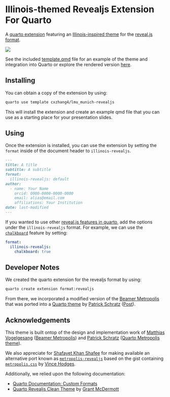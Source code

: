 # Illinois-themed Revealjs Extension For Quarto

A [quarto extension](https://quarto.org/docs/extensions/) featuring an [Illinois-inspired theme](https://marketing.illinois.edu/visual-identity/color) for the [reveal.js format](https://quarto.org/docs/presentations/revealjs/).

[![](title-slide-quarto-illinois.png)](http://quarto.thecoatlessprofessor.com/illinois-revealjs/)

See the included [template.qmd](template.qmd) file for an example of the theme and integration into Quarto or explore the rendered version [here](http://quarto.thecoatlessprofessor.com/illinois-revealjs/).

## Installing

You can obtain a copy of the extension by using:

```bash
quarto use template cxzhang4/lmu_munich-revealjs
```

This will install the extension and create an example qmd file that
you can use as a starting place for your presentation slides.

## Using

Once the extension is installed, you can use the extension by setting the `format` inside of the document header to `illinois-revealjs`.

```markdown
---
title: A title
subtitle: A subtitle
format:
  illinois-revealjs: default
author:
  - name: Your Name
    orcid: 0000-0000-0000-0000
    email: alias@email.com
    affiliations: Your Institution
date: last-modified
---
```

If you wanted to use other [reveal.js features in quarto](https://quarto.org/docs/presentations/revealjs/), add the options under the `illinois-revealjs` format. For example, we can use the [`chalkboard`](https://quarto.org/docs/presentations/revealjs/presenting.html#chalkboard) feature by setting:

```yaml
format:
  illinois-revealjs:
    chalkboard: true
```

## Developer Notes

We created the quarto extension for the revealjs format by using:

```sh
quarto create extension format:revealjs
```

From there, we incorporated a modified version of the [Beamer Metropolis](https://github.com/matze/mtheme) that was ported into a [Quarto theme](https://codeberg.org/pat-s/quarto-metropolis) by [Patrick Schratz](https://pat-s.me/) ([Post](https://pat-s.me/quarto-metropolis-theme/)).

## Acknowledgements

This theme is built ontop of the design and implementation work of [Matthias Vogelgesang](https://bloerg.net/) ([Beamer Metropolis](https://github.com/matze/mtheme)) and [Patrick Schratz](https://pat-s.me/) ([Quarto Metropolis theme](https://codeberg.org/pat-s/quarto-metropolis)).

We also appreciate for [Shafayet Khan Shafee](https://github.com/shafayetShafee) for making available an alternative port known as [`metropolis-revealjs`](https://github.com/shafayetShafee/metropolis) based on the gist containing [`metropolis.css`](https://gist.github.com/vhodges/e37893eecde3f3333150) by [Vince Hodges](https://github.com/vhodges).

Additionally, we relied upon the following documentation:

- [Quarto Documentation: Custom Formats](https://quarto.org/docs/extensions/formats.html)
- [Quarto Revealjs Clean Theme](https://github.com/grantmcdermott/quarto-revealjs-clean) by [Grant McDermott](https://github.com/grantmcdermott)
